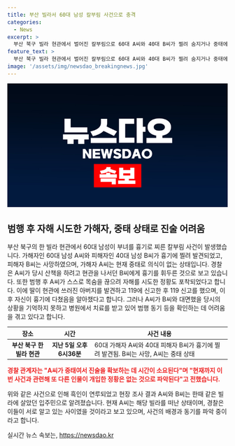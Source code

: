 ```yaml
---
title: 부산 빌라서 60대 남성 칼부림 사건으로 충격
categories:
  - News
excerpt: >
  부산 북구 빌라 현관에서 벌어진 칼부림으로 60대 A씨와 40대 B씨가 찔려 숨지거나 중태에 빠진 사건이 발생했다. A씨는 범행 후 자해까지 시도한 것으로 알려졌으며, B씨의 딸이 신고한 후 피신한 것으로 전해졌다. 두 사람은 이전에 같은 빌라에 살았던 사이였고, 경찰은 동기와 관계를 조사 중이라고 밝혔다. 현재 A씨가 중태 상태라 진술을 얻는 데 어려움이 있다고 전했다.
feature_text: >
  부산 북구 빌라 현관에서 벌어진 칼부림으로 60대 A씨와 40대 B씨가 찔려 숨지거나 중태에 빠진 사건이 발생했다. A씨는 범행 후 자해까지 시도한 것으로 알려졌으며, B씨의 딸이 신고한 후 피신한 것으로 전해졌다. 두 사람은 이전에 같은 빌라에 살았던 사이였고, 경찰은 동기와 관계를 조사 중이라고 밝혔다. 현재 A씨가 중태 상태라 진술을 얻는 데 어려움이 있다고 전했다.
image: '/assets/img/newsdao_breakingnews.jpg'
---
```


<p><img src="/assets/img/newsdao_breakingnews.jpg" alt="koreaapp 속보" /></p>

<h2 data-ke-size="size26">범행 후 자해 시도한 가해자, 중태 상태로 진술 어려움</h2>

<p data-ke-size="size16">부산 북구의 한 빌라 현관에서 60대 남성이 부녀를 흉기로 찌른 칼부림 사건이 발생했습니다. 가해자인 60대 남성 A씨와 피해자인 40대 남성 B씨가 흉기에 찔려 발견되었고, 피해자 B씨는 사망하였으며, 가해자 A씨는 현재 중태로 의식이 없는 상태입니다. 경찰은 A씨가 당시 산책을 하려고 현관을 나서던 B씨에게 흉기를 휘두른 것으로 보고 있습니다. 또한 범행 후 A씨가 스스로 목숨을 끊으려 자해를 시도한 정황도 포착되었다고 합니다. 이에 딸이 현관에 쓰러진 아버지를 발견하고 119에 신고한 후 119 신고를 했으며, 이후 자신이 흉기에 다쳤음을 알아챘다고 합니다. 그러나 A씨가 B씨와 대면했을 당시의 상황을 기억하지 못하고 병원에서 치료를 받고 있어 범행 동기 등을 확인하는 데 어려움을 겪고 있다고 합니다.</p>

<table>
<thead>
    <tr>
        <th>장소</th>
        <th>시간</th>
        <th>사건 내용</th>
    </tr>
</thead>
<tbody>
    <tr>
        <td style="text-align: center; height: 17px;"><b>부산 북구 한 빌라 현관</b></td>
        <td style="text-align: center; height: 17px;"><b>지난 5일 오후 6시36분</b></td>
        <td>60대 가해자 A씨와 40대 피해자 B씨가 흉기에 찔려 발견됨. B씨는 사망, A씨는 중태 상태</td>
    </tr>
</tbody>
</table>

<p><b><span style="color: #ee2323;">경찰 관계자는 "A씨가 중태여서 진술을 확보하는 데 시간이 소요된다"며 "현재까지 이번 사건과 관련해 또 다른 인물이 개입한 정황은 없는 것으로 파악된다"고 전했습니다.</span></b></p>

<p data-ke-size="size16">위와 같은 사건으로 인해 흑인이 연루되었고 현장 조사 결과 A씨와 B씨는 한때 같은 빌라에 살았던 입주민으로 알려졌습니다. 현재 A씨는 해당 빌라를 떠난 상태이며, 경찰은 이들이 서로 알고 있는 사이였을 것이라고 보고 있으며, 사건의 배경과 동기를 파악 중이라고 합니다.</p>
실시간 뉴스 속보는, <a href="https://newsdao.kr" rel="dofollow">https://newsdao.kr</a>


